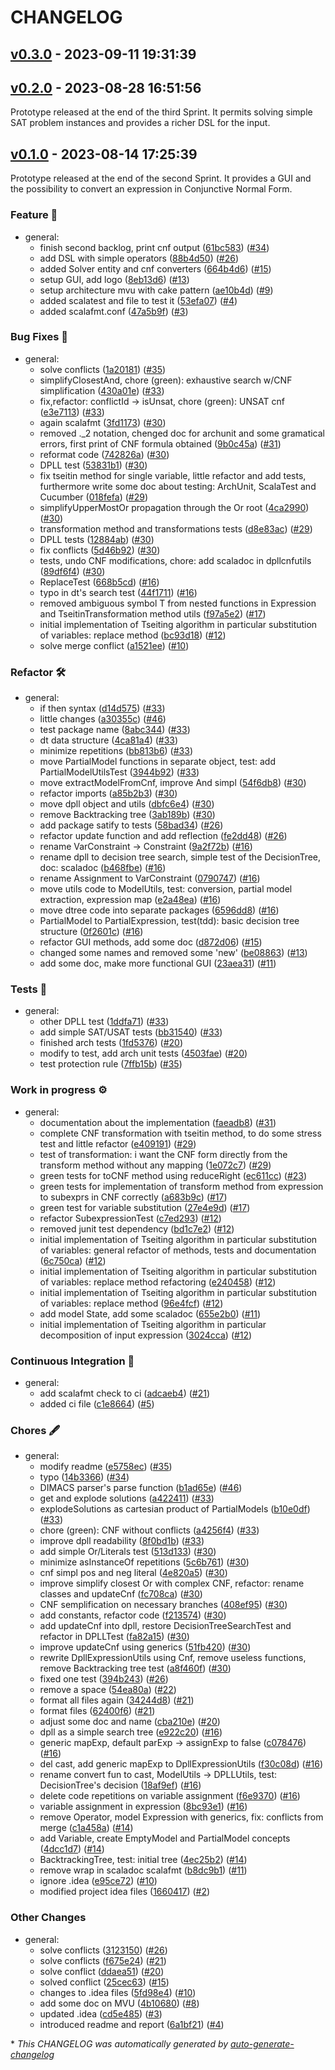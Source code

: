 # CHANGELOG

## [v0.3.0](https://github.com/Mala1180/PPS-22-satify/releases/tag/v0.3.0) - 2023-09-11 19:31:39

## [v0.2.0](https://github.com/Mala1180/PPS-22-satify/releases/tag/v0.2.0) - 2023-08-28 16:51:56

Prototype released at the end of the third Sprint.
It permits solving simple SAT problem instances and provides a richer DSL for the input. 

## [v0.1.0](https://github.com/Mala1180/PPS-22-satify/releases/tag/v0.1.0) - 2023-08-14 17:25:39

Prototype released at the end of the second Sprint.
It provides a GUI and the possibility to convert an expression in Conjunctive Normal Form.

### Feature 🚀

- general:
  - finish second backlog, print cnf output ([61bc583](https://github.com/Mala1180/PPS-22-satify/commit/61bc5833512c34d8b7ae9307ad1750bfbb54d1d9)) ([#34](https://github.com/Mala1180/PPS-22-satify/pull/34))
  - add DSL with simple operators ([88b4d50](https://github.com/Mala1180/PPS-22-satify/commit/88b4d50034c011b5d9167c3269c8fac0b8190a95)) ([#26](https://github.com/Mala1180/PPS-22-satify/pull/26))
  - added Solver entity and cnf converters ([664b4d6](https://github.com/Mala1180/PPS-22-satify/commit/664b4d603a7d4d71b08606bf7e0825aa9f2a8985)) ([#15](https://github.com/Mala1180/PPS-22-satify/pull/15))
  - setup GUI, add logo ([8eb13d6](https://github.com/Mala1180/PPS-22-satify/commit/8eb13d66192b930361713d18f675cb4c3db1583e)) ([#13](https://github.com/Mala1180/PPS-22-satify/pull/13))
  - setup architecture mvu with cake pattern ([ae10b4d](https://github.com/Mala1180/PPS-22-satify/commit/ae10b4d2687bf2ccacedba3c1c7c5f14251434c2)) ([#9](https://github.com/Mala1180/PPS-22-satify/pull/9))
  - added scalatest and file to test it ([53efa07](https://github.com/Mala1180/PPS-22-satify/commit/53efa072e1716f40862f5e980154a578c0133e4f)) ([#4](https://github.com/Mala1180/PPS-22-satify/pull/4))
  - added scalafmt.conf ([47a5b9f](https://github.com/Mala1180/PPS-22-satify/commit/47a5b9fb00c7757cf5a6520fe326cc164dfefd38)) ([#3](https://github.com/Mala1180/PPS-22-satify/pull/3))

### Bug Fixes 🐛

- general:
  - solve conflicts ([1a20181](https://github.com/Mala1180/PPS-22-satify/commit/1a20181c1955244e4a4c91cdc8f2c9a5a5a8fb40)) ([#35](https://github.com/Mala1180/PPS-22-satify/pull/35))
  - simplifyClosestAnd, chore (green): exhaustive search w/CNF simplification ([430a01e](https://github.com/Mala1180/PPS-22-satify/commit/430a01e9f3f96eba89db7ef509979304c8a3c33e)) ([#33](https://github.com/Mala1180/PPS-22-satify/pull/33))
  - fix,refactor: conflictId -> isUnsat, chore (green): UNSAT cnf ([e3e7113](https://github.com/Mala1180/PPS-22-satify/commit/e3e711369a38b00ea8828bee09be992460f13100)) ([#33](https://github.com/Mala1180/PPS-22-satify/pull/33))
  - again scalafmt ([3fd1173](https://github.com/Mala1180/PPS-22-satify/commit/3fd1173279691211cc1488ec2f02a74873b43491)) ([#30](https://github.com/Mala1180/PPS-22-satify/pull/30))
  - removed ._2 notation, chenged doc for archunit and some gramatical errors, first print of CNF formula obtained ([9b0c45a](https://github.com/Mala1180/PPS-22-satify/commit/9b0c45aad56d8e9afe44b147a4ba7627d48d278c)) ([#31](https://github.com/Mala1180/PPS-22-satify/pull/31))
  - reformat code ([742826a](https://github.com/Mala1180/PPS-22-satify/commit/742826a4611352311be2d749b576e78bd5fea0d2)) ([#30](https://github.com/Mala1180/PPS-22-satify/pull/30))
  - DPLL test ([53831b1](https://github.com/Mala1180/PPS-22-satify/commit/53831b15fb769ba8d39a625f2dac9d75a5945d67)) ([#30](https://github.com/Mala1180/PPS-22-satify/pull/30))
  - fix tseitin method for single variable, little refactor and add tests, furthermore write some doc about testing: ArchUnit, ScalaTest and Cucumber ([018fefa](https://github.com/Mala1180/PPS-22-satify/commit/018fefa82315488de2e434addbe021c34d6aeb8b)) ([#29](https://github.com/Mala1180/PPS-22-satify/pull/29))
  - simplifyUpperMostOr propagation through the Or root ([4ca2990](https://github.com/Mala1180/PPS-22-satify/commit/4ca299037752ad8ad196352bd84d7ca95ee93e4c)) ([#30](https://github.com/Mala1180/PPS-22-satify/pull/30))
  - transformation method and transformations tests ([d8e83ac](https://github.com/Mala1180/PPS-22-satify/commit/d8e83ac96e8476b0feb7f84839f68f2a4292e24e)) ([#29](https://github.com/Mala1180/PPS-22-satify/pull/29))
  - DPLL tests ([12884ab](https://github.com/Mala1180/PPS-22-satify/commit/12884ab36bcb1309c1cabfa00a23af2eafde0b40)) ([#30](https://github.com/Mala1180/PPS-22-satify/pull/30))
  - fix conflicts ([5d46b92](https://github.com/Mala1180/PPS-22-satify/commit/5d46b92ed3177f2759763b7200ca7c19b0350d01)) ([#30](https://github.com/Mala1180/PPS-22-satify/pull/30))
  - tests, undo CNF modifications, chore: add scaladoc in dpllcnfutils ([89df6f4](https://github.com/Mala1180/PPS-22-satify/commit/89df6f4b0a8c0c655965f43af547e3566925f181)) ([#30](https://github.com/Mala1180/PPS-22-satify/pull/30))
  - ReplaceTest ([668b5cd](https://github.com/Mala1180/PPS-22-satify/commit/668b5cdc1acdb0f581a09fb03ef38cb4ae66a8ba)) ([#16](https://github.com/Mala1180/PPS-22-satify/pull/16))
  - typo in dt's search test ([44f1711](https://github.com/Mala1180/PPS-22-satify/commit/44f1711e910ace303ab1858e0703db40c379a9b9)) ([#16](https://github.com/Mala1180/PPS-22-satify/pull/16))
  - removed ambiguous symbol T from nested functions in Expression and TseitinTransformation method utils ([f97a5e2](https://github.com/Mala1180/PPS-22-satify/commit/f97a5e209ab0607002bf035b004b0ebc5d70d528)) ([#17](https://github.com/Mala1180/PPS-22-satify/pull/17))
  - initial implementation of Tseiting algorithm in particular substitution of variables: replace method ([bc93d18](https://github.com/Mala1180/PPS-22-satify/commit/bc93d189bec938fea862dfdf8dd785b530dcefa6)) ([#12](https://github.com/Mala1180/PPS-22-satify/pull/12))
  - solve merge conflict ([a1521ee](https://github.com/Mala1180/PPS-22-satify/commit/a1521eeb3339db55e536a191e10a238d2499694c)) ([#10](https://github.com/Mala1180/PPS-22-satify/pull/10))

### Refactor 🛠️

- general:
  - if then syntax ([d14d575](https://github.com/Mala1180/PPS-22-satify/commit/d14d575e643e9c46dffe368f23c700ffe9e40e07)) ([#33](https://github.com/Mala1180/PPS-22-satify/pull/33))
  - little changes ([a30355c](https://github.com/Mala1180/PPS-22-satify/commit/a30355c23ff78ce2041991e9eed81c7863c11275)) ([#46](https://github.com/Mala1180/PPS-22-satify/pull/46))
  - test package name ([8abc344](https://github.com/Mala1180/PPS-22-satify/commit/8abc3441163fd06ecfb706e66eb6d925a389cb5c)) ([#33](https://github.com/Mala1180/PPS-22-satify/pull/33))
  - dt data structure ([4ca81a4](https://github.com/Mala1180/PPS-22-satify/commit/4ca81a409eaa112f72ea29ea9cd9d79b6e2f6690)) ([#33](https://github.com/Mala1180/PPS-22-satify/pull/33))
  - minimize repetitions ([bb813b6](https://github.com/Mala1180/PPS-22-satify/commit/bb813b6c805129fd260337be209a3b4bda2dd0bf)) ([#33](https://github.com/Mala1180/PPS-22-satify/pull/33))
  - move PartialModel functions in separate object, test: add PartialModelUtilsTest ([3944b92](https://github.com/Mala1180/PPS-22-satify/commit/3944b926efef9fa4486654a513ef49817fe36ab2)) ([#33](https://github.com/Mala1180/PPS-22-satify/pull/33))
  - move extractModelFromCnf, improve And simpl ([54f6db8](https://github.com/Mala1180/PPS-22-satify/commit/54f6db803ef9c2146212610c4281ba16625828de)) ([#30](https://github.com/Mala1180/PPS-22-satify/pull/30))
  - refactor imports ([a85b2b3](https://github.com/Mala1180/PPS-22-satify/commit/a85b2b3310a8c61649874aaa5af21409dfb175be)) ([#30](https://github.com/Mala1180/PPS-22-satify/pull/30))
  - move dpll object and utils ([dbfc6e4](https://github.com/Mala1180/PPS-22-satify/commit/dbfc6e41d0083745453131fb3e95e3bbfb150e06)) ([#30](https://github.com/Mala1180/PPS-22-satify/pull/30))
  - remove Backtracking tree ([3ab189b](https://github.com/Mala1180/PPS-22-satify/commit/3ab189b3188c91444b214eaf675bef3658fec2ce)) ([#30](https://github.com/Mala1180/PPS-22-satify/pull/30))
  - add package satify to tests ([58bad34](https://github.com/Mala1180/PPS-22-satify/commit/58bad3492e895e9d30e8b2a0eecf48c3cddd0b24)) ([#26](https://github.com/Mala1180/PPS-22-satify/pull/26))
  - refactor update function and add reflection ([fe2dd48](https://github.com/Mala1180/PPS-22-satify/commit/fe2dd488fc1d26a9ce7feec42250e71a6b7e9d0c)) ([#26](https://github.com/Mala1180/PPS-22-satify/pull/26))
  - rename VarConstraint -> Constraint ([9a2f72b](https://github.com/Mala1180/PPS-22-satify/commit/9a2f72b5e74bde1cb46f1bb40c9473db387ea62e)) ([#16](https://github.com/Mala1180/PPS-22-satify/pull/16))
  - rename dpll to decision tree search, simple test of the DecisionTree, doc: scaladoc ([b468fbe](https://github.com/Mala1180/PPS-22-satify/commit/b468fbe9c69e1823041d4ba4f580ce7cc0fe5a3f)) ([#16](https://github.com/Mala1180/PPS-22-satify/pull/16))
  - rename Assignment to VarConstraint ([0790747](https://github.com/Mala1180/PPS-22-satify/commit/0790747c091a415079cd1090ac6c034ee886b5d4)) ([#16](https://github.com/Mala1180/PPS-22-satify/pull/16))
  - move utils code to ModelUtils, test: conversion, partial model extraction, expression map ([e2a48ea](https://github.com/Mala1180/PPS-22-satify/commit/e2a48eac612b7e47ad465c6e35e7bed654485543)) ([#16](https://github.com/Mala1180/PPS-22-satify/pull/16))
  - move dtree code into separate packages ([6596dd8](https://github.com/Mala1180/PPS-22-satify/commit/6596dd8ca31f49db0801ce56b2c7f973cb452b2d)) ([#16](https://github.com/Mala1180/PPS-22-satify/pull/16))
  - PartialModel to PartialExpression, test(tdd): basic decision tree structure ([0f2601c](https://github.com/Mala1180/PPS-22-satify/commit/0f2601c4ccd6e12b471f0082030bb435e8b31bb7)) ([#16](https://github.com/Mala1180/PPS-22-satify/pull/16))
  - refactor GUI methods, add some doc ([d872d06](https://github.com/Mala1180/PPS-22-satify/commit/d872d06f09147270d410bf21ea99044365dd4637)) ([#15](https://github.com/Mala1180/PPS-22-satify/pull/15))
  - changed some names and removed some 'new' ([be08863](https://github.com/Mala1180/PPS-22-satify/commit/be08863247b9122d36d2e33c949c846ec73f3095)) ([#13](https://github.com/Mala1180/PPS-22-satify/pull/13))
  - add some doc, make more functional GUI ([23aea31](https://github.com/Mala1180/PPS-22-satify/commit/23aea31c2f35feab49120ed09daacf5665e5bbf9)) ([#11](https://github.com/Mala1180/PPS-22-satify/pull/11))

### Tests 🧪

- general:
  - other DPLL test ([1ddfa71](https://github.com/Mala1180/PPS-22-satify/commit/1ddfa7137a8b3211566039907e63dd23fa7d85cb)) ([#33](https://github.com/Mala1180/PPS-22-satify/pull/33))
  - add simple SAT/USAT tests ([bb31540](https://github.com/Mala1180/PPS-22-satify/commit/bb3154003d9fc51b9f558af16a7891061f4b6a53)) ([#33](https://github.com/Mala1180/PPS-22-satify/pull/33))
  - finished arch tests ([1fd5376](https://github.com/Mala1180/PPS-22-satify/commit/1fd53760d2b4e89634364beaa963d6673a3dafd9)) ([#20](https://github.com/Mala1180/PPS-22-satify/pull/20))
  - modify to test, add arch unit tests ([4503fae](https://github.com/Mala1180/PPS-22-satify/commit/4503fae2f2fac41c7eaa775ca262a81923444e76)) ([#20](https://github.com/Mala1180/PPS-22-satify/pull/20))
  - test protection rule ([7ffb15b](https://github.com/Mala1180/PPS-22-satify/commit/7ffb15bd10561ed363fa76f56f9a7d899712485e)) ([#35](https://github.com/Mala1180/PPS-22-satify/pull/35))

### Work in progress ⚙️

- general:
  - documentation about the implementation ([faeadb8](https://github.com/Mala1180/PPS-22-satify/commit/faeadb8853fdc26c066a98fd0485349a6c731946)) ([#31](https://github.com/Mala1180/PPS-22-satify/pull/31))
  - complete CNF transformation with tseitin method, to do some stress test and little refactor ([e409191](https://github.com/Mala1180/PPS-22-satify/commit/e4091912d1b983a8b47f6dccadb3756b357dd672)) ([#29](https://github.com/Mala1180/PPS-22-satify/pull/29))
  - test of transformation: i want the CNF form directly from the transform method without any mapping ([1e072c7](https://github.com/Mala1180/PPS-22-satify/commit/1e072c76de3b7ebb3e7494fc0aca166a456be6b0)) ([#29](https://github.com/Mala1180/PPS-22-satify/pull/29))
  - green tests for toCNF method using reduceRight ([ec611cc](https://github.com/Mala1180/PPS-22-satify/commit/ec611cc5c9b315aa52225736de9d13c093c4ff84)) ([#23](https://github.com/Mala1180/PPS-22-satify/pull/23))
  - green tests for implementation of transform method from expression to subexprs in CNF correctly ([a683b9c](https://github.com/Mala1180/PPS-22-satify/commit/a683b9ce032fd782f10f5912ee79b89ffc52a774)) ([#17](https://github.com/Mala1180/PPS-22-satify/pull/17))
  - green test for variable substitution ([27e4e9d](https://github.com/Mala1180/PPS-22-satify/commit/27e4e9d19632940e3f8ff93ebc2d7bdcdd133737)) ([#17](https://github.com/Mala1180/PPS-22-satify/pull/17))
  - refactor SubexpressionTest ([c7ed293](https://github.com/Mala1180/PPS-22-satify/commit/c7ed2932e4fed87f211c6d3dea522ef5d26efd74)) ([#12](https://github.com/Mala1180/PPS-22-satify/pull/12))
  - removed junit test dependency ([bd1c7e2](https://github.com/Mala1180/PPS-22-satify/commit/bd1c7e2996f9c65c6b63049a0afcf88d39c391cf)) ([#12](https://github.com/Mala1180/PPS-22-satify/pull/12))
  - initial implementation of Tseiting algorithm in particular substitution of variables: general refactor of methods, tests and documentation ([6c750ca](https://github.com/Mala1180/PPS-22-satify/commit/6c750caae6f07baa4cf06ee2597f33c21ae393d0)) ([#12](https://github.com/Mala1180/PPS-22-satify/pull/12))
  - initial implementation of Tseiting algorithm in particular substitution of variables: replace method refactoring ([e240458](https://github.com/Mala1180/PPS-22-satify/commit/e24045848b8c87a1355d73b110b24c70b7974119)) ([#12](https://github.com/Mala1180/PPS-22-satify/pull/12))
  - initial implementation of Tseiting algorithm in particular substitution of variables: replace method ([96e4fcf](https://github.com/Mala1180/PPS-22-satify/commit/96e4fcf6af1545146acf67a234b51bf65de0f822)) ([#12](https://github.com/Mala1180/PPS-22-satify/pull/12))
  - add model State, add some scaladoc ([655e2b0](https://github.com/Mala1180/PPS-22-satify/commit/655e2b0cc93401c88601bdd3f3b7ca69a9880d65)) ([#11](https://github.com/Mala1180/PPS-22-satify/pull/11))
  - initial implementation of Tseiting algorithm in particular decomposition of input expression ([3024cca](https://github.com/Mala1180/PPS-22-satify/commit/3024cca8f51f56d70eca7b4ea878e6abc8171ec8)) ([#12](https://github.com/Mala1180/PPS-22-satify/pull/12))

### Continuous Integration 🤖️

- general:
  - add scalafmt check to ci ([adcaeb4](https://github.com/Mala1180/PPS-22-satify/commit/adcaeb4a14eb69eb74041313495563b02ceac965)) ([#21](https://github.com/Mala1180/PPS-22-satify/pull/21))
  - added ci file ([c1e8664](https://github.com/Mala1180/PPS-22-satify/commit/c1e86646927bf67495c07e95ad09e3706c648b6e)) ([#5](https://github.com/Mala1180/PPS-22-satify/pull/5))

### Chores 🖋️

- general:
  - modify readme ([e5758ec](https://github.com/Mala1180/PPS-22-satify/commit/e5758ec22dd7e8b4f874a6b181879255afcb7035)) ([#35](https://github.com/Mala1180/PPS-22-satify/pull/35))
  - typo ([14b3366](https://github.com/Mala1180/PPS-22-satify/commit/14b33665011e2e782b13214d6f14ac0dd5c98b19)) ([#34](https://github.com/Mala1180/PPS-22-satify/pull/34))
  - DIMACS parser's parse function ([b1ad65e](https://github.com/Mala1180/PPS-22-satify/commit/b1ad65ea45e22aa20eb32b2a7c7f2be70d370ea2)) ([#46](https://github.com/Mala1180/PPS-22-satify/pull/46))
  - get and explode solutions ([a422411](https://github.com/Mala1180/PPS-22-satify/commit/a422411fd128bed43e22104418888ce13a639daf)) ([#33](https://github.com/Mala1180/PPS-22-satify/pull/33))
  - explodeSolutions as cartesian product of PartialModels ([b10e0df](https://github.com/Mala1180/PPS-22-satify/commit/b10e0df220dd58c0a7656704006eac04b2c1bb37)) ([#33](https://github.com/Mala1180/PPS-22-satify/pull/33))
  - chore (green): CNF without conflicts ([a4256f4](https://github.com/Mala1180/PPS-22-satify/commit/a4256f465dc8e669f65dd16581fd39ee68c570a0)) ([#33](https://github.com/Mala1180/PPS-22-satify/pull/33))
  - improve dpll readability ([8f0bd1b](https://github.com/Mala1180/PPS-22-satify/commit/8f0bd1bc5001751db763f36896888fa5053690e1)) ([#33](https://github.com/Mala1180/PPS-22-satify/pull/33))
  - add simple Or/Literals test ([513d133](https://github.com/Mala1180/PPS-22-satify/commit/513d133da982f091de5a22b158376d1fa67ef513)) ([#30](https://github.com/Mala1180/PPS-22-satify/pull/30))
  - minimize asInstanceOf repetitions ([5c6b761](https://github.com/Mala1180/PPS-22-satify/commit/5c6b761961681948a10eb059dc9be440156b5a2e)) ([#30](https://github.com/Mala1180/PPS-22-satify/pull/30))
  - cnf simpl pos and neg literal ([4e820a5](https://github.com/Mala1180/PPS-22-satify/commit/4e820a5021afcff5f124f81e14c9f18569688e34)) ([#30](https://github.com/Mala1180/PPS-22-satify/pull/30))
  - improve simplify closest Or with complex CNF, refactor: rename classes and updateCnf ([fc708ca](https://github.com/Mala1180/PPS-22-satify/commit/fc708ca6db70d019d45be6c169554329be16d921)) ([#30](https://github.com/Mala1180/PPS-22-satify/pull/30))
  - CNF semplification on necessary branches ([408ef95](https://github.com/Mala1180/PPS-22-satify/commit/408ef955ca8c12a13082caa44b5aebeedcdb681c)) ([#30](https://github.com/Mala1180/PPS-22-satify/pull/30))
  - add constants, refactor code ([f213574](https://github.com/Mala1180/PPS-22-satify/commit/f2135746faa1a177a64a5b8a26fd2c69d23cdcf8)) ([#30](https://github.com/Mala1180/PPS-22-satify/pull/30))
  - add updateCnf into dpll, restore DecisionTreeSearchTest and refactor in DPLLTest ([fa82a15](https://github.com/Mala1180/PPS-22-satify/commit/fa82a151e9093cbfb25c652d17b2c379cfcab87c)) ([#30](https://github.com/Mala1180/PPS-22-satify/pull/30))
  - improve updateCnf using generics ([51fb420](https://github.com/Mala1180/PPS-22-satify/commit/51fb420d38645b6fcab98785bd304ca2cfa8ca25)) ([#30](https://github.com/Mala1180/PPS-22-satify/pull/30))
  - rewrite DpllExpressionUtils using Cnf, remove useless functions, remove Backtracking tree test ([a8f460f](https://github.com/Mala1180/PPS-22-satify/commit/a8f460fe3d8dd4d1416d98ceb55adb8805d6a634)) ([#30](https://github.com/Mala1180/PPS-22-satify/pull/30))
  - fixed one test ([394b243](https://github.com/Mala1180/PPS-22-satify/commit/394b243bacddfab4c1539f27dc1550af50b4df96)) ([#26](https://github.com/Mala1180/PPS-22-satify/pull/26))
  - remove a space ([54ea80a](https://github.com/Mala1180/PPS-22-satify/commit/54ea80ab704ba351cdb20d3ade05b363d1415940)) ([#22](https://github.com/Mala1180/PPS-22-satify/pull/22))
  - format all files again ([34244d8](https://github.com/Mala1180/PPS-22-satify/commit/34244d8ec9f3cef7c5144da29336203a1c9a8823)) ([#21](https://github.com/Mala1180/PPS-22-satify/pull/21))
  - format files ([62400f6](https://github.com/Mala1180/PPS-22-satify/commit/62400f6babccda9a2855672e3c7f18ecf9cd2e5b)) ([#21](https://github.com/Mala1180/PPS-22-satify/pull/21))
  - adjust some doc and name ([cba210e](https://github.com/Mala1180/PPS-22-satify/commit/cba210ef3929e843eb37887178018c110cb0951c)) ([#20](https://github.com/Mala1180/PPS-22-satify/pull/20))
  - dpll as a simple search tree ([e922c20](https://github.com/Mala1180/PPS-22-satify/commit/e922c20a0cc8569e9483a65243838e660d51cdea)) ([#16](https://github.com/Mala1180/PPS-22-satify/pull/16))
  - generic mapExp, default parExp -> assignExp to false ([c078476](https://github.com/Mala1180/PPS-22-satify/commit/c07847613f7e54e7b81c99c288b3e48f50bc72c0)) ([#16](https://github.com/Mala1180/PPS-22-satify/pull/16))
  - del cast, add generic mapExp to DpllExpressionUtils ([f30c08d](https://github.com/Mala1180/PPS-22-satify/commit/f30c08d210308ac21787608a675cf3f018b0fca2)) ([#16](https://github.com/Mala1180/PPS-22-satify/pull/16))
  - rename convert fun to cast, ModelUtils -> DPLLUtils, test: DecisionTree's decision ([18af9ef](https://github.com/Mala1180/PPS-22-satify/commit/18af9ef34e48dc58b48482485b0585b5e06f2184)) ([#16](https://github.com/Mala1180/PPS-22-satify/pull/16))
  - delete code repetitions on variable assignment ([f6e9370](https://github.com/Mala1180/PPS-22-satify/commit/f6e9370ffdfbdf11992b3f70412173af09741e36)) ([#16](https://github.com/Mala1180/PPS-22-satify/pull/16))
  - variable assignment in expression ([8bc93e1](https://github.com/Mala1180/PPS-22-satify/commit/8bc93e10977fddb551d75f13195a0401e5d07fb4)) ([#16](https://github.com/Mala1180/PPS-22-satify/pull/16))
  - remove Operator, model Expression with generics, fix: conflicts from merge ([c1a458a](https://github.com/Mala1180/PPS-22-satify/commit/c1a458a05c9bf462a1c3e1db5e8a48644d41ec7b)) ([#14](https://github.com/Mala1180/PPS-22-satify/pull/14))
  - add Variable, create EmptyModel and PartialModel concepts ([4dcc1d7](https://github.com/Mala1180/PPS-22-satify/commit/4dcc1d799bc00caafc7fc5ac0abc81e1e7c19249)) ([#14](https://github.com/Mala1180/PPS-22-satify/pull/14))
  - BacktrackingTree, test: initial tree ([4ec25b2](https://github.com/Mala1180/PPS-22-satify/commit/4ec25b29c7a117727e63b514acb61b0e749cbcf7)) ([#14](https://github.com/Mala1180/PPS-22-satify/pull/14))
  - remove wrap in scaladoc scalafmt ([b8dc9b1](https://github.com/Mala1180/PPS-22-satify/commit/b8dc9b197371440db5d19cf3eb55f15d721b6611)) ([#11](https://github.com/Mala1180/PPS-22-satify/pull/11))
  - ignore .idea ([e95ce72](https://github.com/Mala1180/PPS-22-satify/commit/e95ce72421a839da0b242b9aed1dde1ecd6cb4ac)) ([#10](https://github.com/Mala1180/PPS-22-satify/pull/10))
  - modified project idea files ([1660417](https://github.com/Mala1180/PPS-22-satify/commit/16604179c896611e0558e124ffc1bd8b1c48799d)) ([#2](https://github.com/Mala1180/PPS-22-satify/pull/2))

### Other Changes

- general:
  - solve conflicts ([3123150](https://github.com/Mala1180/PPS-22-satify/commit/312315076afc0399b575a6d6da8b78e9c01cb01b)) ([#26](https://github.com/Mala1180/PPS-22-satify/pull/26))
  - solve conflicts ([f675e24](https://github.com/Mala1180/PPS-22-satify/commit/f675e240e36eb336c39e65729e2b37f3e554839a)) ([#21](https://github.com/Mala1180/PPS-22-satify/pull/21))
  - solve conflict ([ddaea51](https://github.com/Mala1180/PPS-22-satify/commit/ddaea51c73efc2d0948cfc3b92216671f51f422f)) ([#20](https://github.com/Mala1180/PPS-22-satify/pull/20))
  - solved conflict ([25cec63](https://github.com/Mala1180/PPS-22-satify/commit/25cec63c82f4dcc5715a0f048d65897e54dadf9d)) ([#15](https://github.com/Mala1180/PPS-22-satify/pull/15))
  - changes to .idea files ([5fd98e4](https://github.com/Mala1180/PPS-22-satify/commit/5fd98e40f4f1fec1ed96cdf6941a328676b60f8f)) ([#10](https://github.com/Mala1180/PPS-22-satify/pull/10))
  - add some doc on MVU ([4b10680](https://github.com/Mala1180/PPS-22-satify/commit/4b10680b8b850b1031e20615936c201a8aafd942)) ([#8](https://github.com/Mala1180/PPS-22-satify/pull/8))
  - updated .idea ([cd5e485](https://github.com/Mala1180/PPS-22-satify/commit/cd5e485f789c16497ce240aa94a3b7915f5a06e1)) ([#3](https://github.com/Mala1180/PPS-22-satify/pull/3))
  - introduced readme and report ([6a1bf21](https://github.com/Mala1180/PPS-22-satify/commit/6a1bf21422b076a8ba02270a3f661fa0dfd050ac)) ([#4](https://github.com/Mala1180/PPS-22-satify/pull/4))

\* *This CHANGELOG was automatically generated by [auto-generate-changelog](https://github.com/BobAnkh/auto-generate-changelog)*
